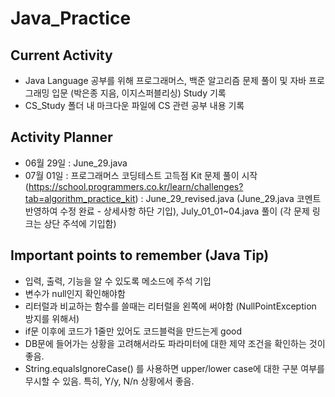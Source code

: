 # Java_Practice

## Current Activity
- Java Language 공부를 위해 프로그래머스, 백준 알고리즘 문제 풀이 및 자바 프로그래밍 입문 (박은종 지음, 이지스퍼블리싱) Study 기록
- CS_Study 폴더 내 마크다운 파일에 CS 관련 공부 내용 기록

## Activity Planner
- 06월 29일 : June_29.java
- 07월 01일
  : 프로그래머스 코딩테스트 고득점 Kit 문제 풀이 시작 (https://school.programmers.co.kr/learn/challenges?tab=algorithm_practice_kit)
  : June_29_revised.java (June_29.java 코멘트 반영하여 수정 완료 - 상세사항 하단 기입), July_01_01~04.java 풀이 (각 문제 링크는 상단 주석에 기입함)

## Important points to remember (Java Tip)
- 입력, 출력, 기능을 알 수 있도록 메소드에 주석 기입
- 변수가 null인지 확인해야함
- 리터럴과 비교하는 함수를 쓸때는 리터럴을 왼쪽에 써야함 (NullPointException 방지를 위해서)
- if문 이후에 코드가 1줄만 있어도 코드블럭을 만드는게 good
- DB문에 들어가는 상황을 고려해서라도 파라미터에 대한 제약 조건을 확인하는 것이 좋음.
- String.equalsIgnoreCase() 를 사용하면 upper/lower case에 대한 구분 여부를 무시할 수 있음. 특히, Y/y, N/n 상황에서 좋음.
